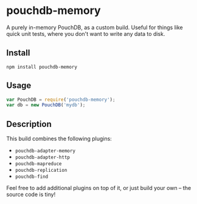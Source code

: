pouchdb-memory
=======

A purely in-memory PouchDB, as a custom build. Useful for things like quick unit tests, where you don't want to write any data to disk.

Install
---

    npm install pouchdb-memory

Usage
----

```js
var PouchDB = require('pouchdb-memory');
var db = new PouchDB('mydb');
```

Description
----

This build combines the following plugins:

- `pouchdb-adapter-memory`
- `pouchdb-adapter-http`
- `pouchdb-mapreduce`
- `pouchdb-replication`
- `pouchdb-find`

Feel free to add additional plugins on top of it, or just build your own – the source code is tiny!
